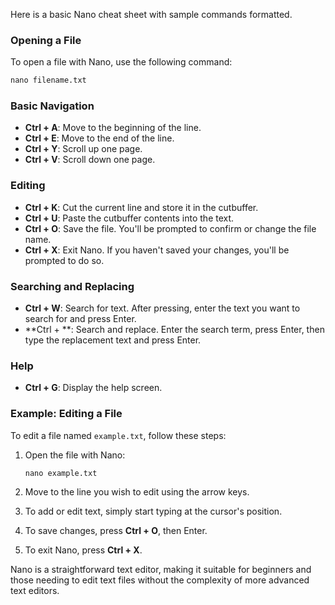 Here is a basic Nano cheat sheet with sample commands formatted.

### Opening a File
To open a file with Nano, use the following command:
```cmd
nano filename.txt
```

### Basic Navigation
- **Ctrl + A**: Move to the beginning of the line.
- **Ctrl + E**: Move to the end of the line.
- **Ctrl + Y**: Scroll up one page.
- **Ctrl + V**: Scroll down one page.

### Editing
- **Ctrl + K**: Cut the current line and store it in the cutbuffer.
- **Ctrl + U**: Paste the cutbuffer contents into the text.
- **Ctrl + O**: Save the file. You'll be prompted to confirm or change the file name.
- **Ctrl + X**: Exit Nano. If you haven't saved your changes, you'll be prompted to do so.

### Searching and Replacing
- **Ctrl + W**: Search for text. After pressing, enter the text you want to search for and press Enter.
- **Ctrl + \**: Search and replace. Enter the search term, press Enter, then type the replacement text and press Enter.

### Help
- **Ctrl + G**: Display the help screen.

### Example: Editing a File
To edit a file named `example.txt`, follow these steps:

1. Open the file with Nano:
    ```
    nano example.txt
    ```

2. Move to the line you wish to edit using the arrow keys.

3. To add or edit text, simply start typing at the cursor's position.

4. To save changes, press **Ctrl + O**, then Enter.

5. To exit Nano, press **Ctrl + X**.

Nano is a straightforward text editor, making it suitable for beginners and those needing to edit text files without the complexity of more advanced text editors.
